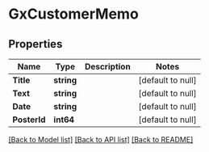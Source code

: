 # GxCustomerMemo

## Properties
Name | Type | Description | Notes
------------ | ------------- | ------------- | -------------
**Title** | **string** |  | [default to null]
**Text** | **string** |  | [default to null]
**Date** | **string** |  | [default to null]
**PosterId** | **int64** |  | [default to null]

[[Back to Model list]](../README.md#documentation-for-models) [[Back to API list]](../README.md#documentation-for-api-endpoints) [[Back to README]](../README.md)

